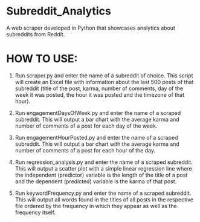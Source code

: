 # Subreddit_Analytics
A web scraper developed in Python that showcases analytics about subreddits from Reddit.

# HOW TO USE:

1. Run scraper.py and enter the name of a subreddit of choice. This script will create an Excel file with information about the last 500 posts of that subreddit (title of the post, karma, number of comments, day of the week it was posted, the hour it was posted and the timezone of that hour).

2. Run engagementDaysOfWeek.py and enter the name of a scraped subreddit. This will output a bar chart with the average karma and number of comments of a post for each day of the week.

3. Run engagementHourPosted.py and enter the name of a scraped subreddit. This will output a bar chart with the average karma and number of comments of a post for each hour of the day.

4. Run regression_analysis.py and enter the name of a scraped subreddit. This will output a scatter plot with a simple linear regression line where the independent (predictor) variable is the length of the title of a post and the dependent (predicted) variable is the karma of that post.

5. Run keywordFrequency.py and enter the name of a scraped subreddit. This will output all words found in the titles of all posts in the respective file ordered by the frequency in which they appear as well as the frequency itself.
